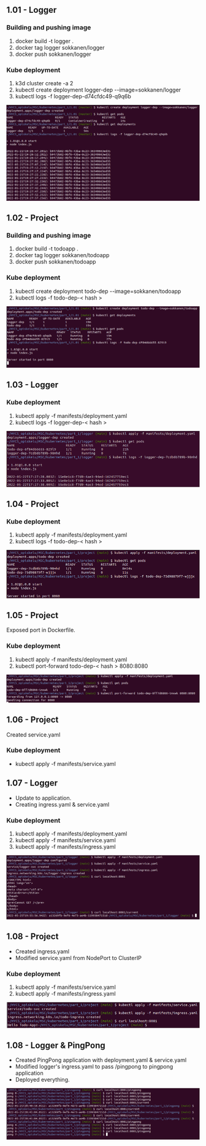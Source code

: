 ## 1.01 - Logger

### Building and pushing image

1. docker build -t logger .
2. docker tag logger sokkanen/logger
3. docker push sokkanen/logger

### Kube deployment

1. k3d cluster create -a 2
2. kubectl create deployment logger-dep --image=sokkanen/logger
3. kubectl logs -f logger-dep-d74cfdc49-q9q6b

![program output](output_101.png "Deployment")

## 1.02 - Project

### Building and pushing image

1. docker build -t todoapp .
2. docker tag logger sokkanen/todoapp
3. docker push sokkanen/todoapp

### Kube deployment

1. kubectl create deployment todo-dep --image=sokkanen/todoapp
2. kubectl logs -f todo-dep-< hash >

![program output](output_102.png "Deployment")

## 1.03 - Logger

### Kube deployment

1. kubectl apply -f manifests/deployment.yaml
2. kubectl logs -f logger-dep-< hash >

![program output](output_103.png "Deployment")

## 1.04 - Project

### Kube deployment

1. kubectl apply -f manifests/deployment.yaml
2. kubectl logs -f todo-dep-< hash >

![program output](output_104.png "Deployment")

## 1.05 - Project

Exposed port in Dockerfile.

### Kube deployment

1. kubectl apply -f manifests/deployment.yaml
2. kubectl port-forward todo-dep-< hash > 8080:8080

![program output](output_105.png "Deployment")

## 1.06 - Project

Created service.yaml

### Kube deployment

- kubectl apply -f manifests/service.yaml

## 1.07 - Logger

- Update to application.
- Creating ingress.yaml & service.yaml

### Kube deployment

1. kubectl apply -f manifests/deployment.yaml
2. kubectl apply -f manifests/service.yaml
3. kubectl apply -f manifests/ingress.yaml

![program output](output_107.png "Deployment")

## 1.08 - Project

- Created ingress.yaml
- Modified service.yaml from NodePort to ClusterIP

### Kube deployment

1. kubectl apply -f manifests/service.yaml
2. kubectl apply -f manifests/ingress.yaml

![program output](output_108.png "Deployment")

## 1.08 - Logger & PingPong

- Created PingPong application with deployment.yaml & service.yaml
- Modified logger's ingress.yaml to pass /pingpong to pingpong application
- Deployed everything.

![program output](output_109.png "Deployment")
